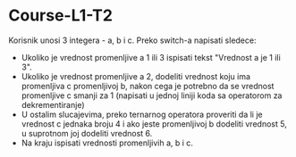 # Course-L1-T2
Korisnik unosi 3 integera - a, b i c. Preko switch-a napisati sledece:
- Ukoliko je vrednost promenljive a 1 ili 3 ispisati tekst "Vrednost a je 1 ili 3".
- Ukoliko je vrednost promenljive a 2, dodeliti vrednost koju ima promenljiva c promenljivoj b, nakon cega je potrebno da se vrednost promenljive c smanji za 1 (napisati u jednoj liniji koda sa operatorom za dekrementiranje)
- U ostalim slucajevima, preko ternarnog operatora proveriti da li je vrednost c jednaka broju 4 i ako jeste promenljivoj b dodeliti vrednost 5, u suprotnom joj dodeliti vrednost 6.
- Na kraju ispisati vrednosti promenljivih a, b i c.
